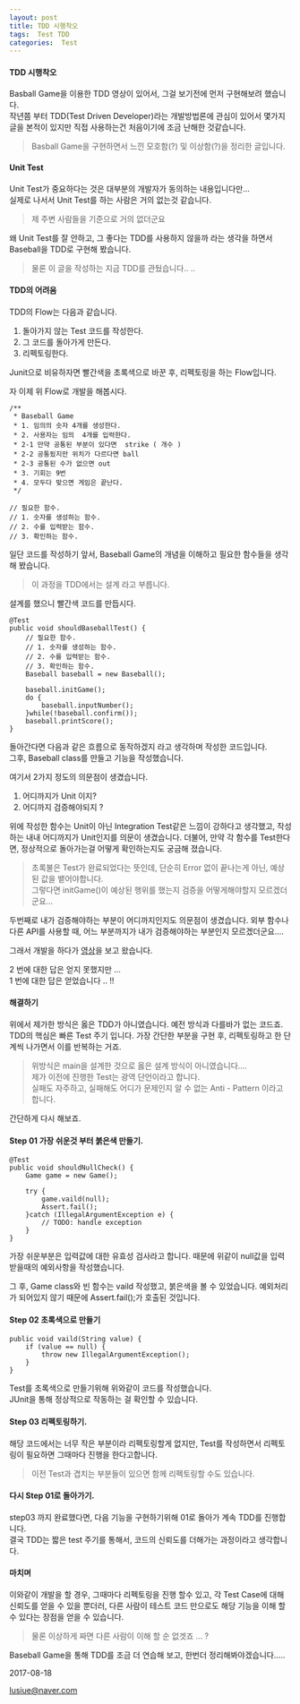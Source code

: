 ```yaml
---
layout: post
title: TDD 시행착오
tags:  Test TDD
categories:  Test
---       
```


#### TDD 시행착오       

Basball Game을 이용한 TDD 영상이 있어서, 그걸 보기전에 먼저 구현해보려 했습니다.    
작년쯤 부터 TDD(Test Driven Developer)라는 개발방법론에 관심이 있어서 몇가지 글을 본적이 있지만 직접 사용하는건 처음이기에 조금 난해한 것같습니다.    

> Basball Game을 구현하면서 느낀 모호함(?) 및 이상함(?)을 정리한 글입니다.     


#### Unit Test    

Unit Test가 중요하다는 것은 대부분의 개발자가 동의하는 내용입니다만...      
실제로 나서서 Unit Test를 하는 사람은 거의 없는것 같습니다.     

> 제 주변 사람들을 기준으로 거의 없더군요         

왜 Unit Test를 잘 안하고, 그 좋다는 TDD를 사용하지 않을까 라는 생각을 하면서 Baseball을 TDD로 구현해 봤습니다.     

> 물론 이 글을 작성하는 지금 TDD를 관뒀습니다.. ..     

#### TDD의 어려움       

TDD의 Flow는 다음과 같습니다.    

1. 돌아가지 않는 Test 코드를 작성한다.
2. 그 코드를 돌아가게 만든다.
3. 리펙토링한다.     

Junit으로 비유하자면 빨간색을 초록색으로 바꾼 후, 리펙토링을 하는 Flow입니다.    

자 이제 위 Flow로 개발을 해봅시다.    

	/**
	 * Baseball Game 
	 * 1. 임의의 숫자 4개를 생성한다.
	 * 2. 사용자는 임의  4개를 입력한다.
	 * 2-1 만약 공통된 부분이 있다면  strike ( 개수 )
	 * 2-2 공통됬지만 위치가 다르다면 ball 
	 * 2-3 공통된 수가 없으면 out 
	 * 3. 기회는 9번
	 * 4. 모두다 맞으면 게임은 끝난다.  
	 */    

	// 필요한 함수.
	// 1. 숫자를 생성하는 함수.
	// 2. 수를 입력받는 함수.
	// 3. 확인하는 함수. 

일단 코드를 작성하기 앞서, Baseball Game의 개념을 이해하고 필요한 함수들을 생각해 봤습니다.    
> 이 과정을 TDD에서는 설계 라고 부릅니다.   

설계를 했으니 빨간색 코드를 만듭시다.      

	@Test
	public void shouldBaseballTest() {
		// 필요한 함수.
		// 1. 숫자를 생성하는 함수.
		// 2. 수를 입력받는 함수.
		// 3. 확인하는 함수. 
		Baseball baseball = new Baseball();
		
		baseball.initGame();
		do {
			baseball.inputNumber();
		}while(!baseball.confirm());
		baseball.printScore();
	}    

돌아간다면 다음과 같은 흐름으로 동작하겠지 라고 생각하며 작성한 코드입니다.     
그후, Baseball class를 만들고 기능을 작성했습니다.     

여기서 2가지 정도의 의문점이 생겼습니다.      

1. 어디까지가 Unit 이지?     
2. 어디까지 검증해야되지 ? 


위에 작성한 함수는  Unit이 아닌 Integration Test같은 느낌이 강하다고 생각했고, 작성하는 내내 어디까지가 Unit인지를 의문이 생겼습니다. 더불어, 만약 각 함수를 Test한다면, 정상적으로 돌아가는걸 어떻게 확인하는지도 궁금해 졌습니다.      

> 초록불은 Test가 완료되었다는 뜻인데, 단순히 Error 없이 끝나는게 아닌, 예상된 값을 뱉어야합니다.        
> 그렇다면 initGame()이 예상된 행위를 했는지 검증을 어떻게해야할지 모르겠더 군요...    

두번째로 내가 검증해야하는 부분이 어디까지인지도 의문점이 생겼습니다. 외부 함수나 다른 API를 사용할 때, 어느 부분까지가 내가 검증해야하는 부분인지 모르겠더군요....     

그래서 개발을 하다가 [영상](https://www.youtube.com/watch?v=960hX13PDuk)을 보고 왔습니다.      

2 번에 대한 답은 얻지 못했지만 ...    
1 번에 대한 답은 얻었습니다 .. !!     

#### 해결하기       

위에서 제가한 방식은 옳은 TDD가 아니였습니다. 예전 방식과 다를바가 없는 코드죠.     
TDD의 핵심은 빠른 Test 주기 입니다. 가장 간단한 부분을 구현 후, 리펙토링하고 한 단계씩 나가면서 이를 반복하는 거죠.      

> 위방식은 main을 설계한 것으로 옳은 설계 방식이 아니였습니다....      
> 제가 이전에 진행한 Test는 광역 단언이라고 합니다.   
> 실패도 자주하고, 실패해도 어디가 문제인지 알 수 없는 Anti - Pattern 이라고 합니다.    

간단하게 다시 해보죠.      

#### Step 01 가장 쉬운것 부터 붉은색 만들기.        

	@Test
	public void shouldNullCheck() {
		Game game = new Game();
		
		try {
			game.vaild(null);
			Assert.fail();
		}catch (IllegalArgumentException e) {
			// TODO: handle exception
		}
	}     

가장 쉬운부분은 입력값에 대한 유효성 검사라고 합니다. 때문에 위같이 null값을 입력받을때의 예외사항을 작성했습니다.     

그 후, Game class와 빈 함수는 vaild 작성했고, 붉은색을 볼 수 있었습니다. 예외처리가 되어있지 않기 때문에  Assert.fail();가 호출된 것입니다.       
    
#### Step 02 초록색으로 만들기        

	public void vaild(String value) {
		if (value == null) {
			throw new IllegalArgumentException();
		}
	}   

Test를 초록색으로 만들기위해 위와같이 코드를 작성했습니다.      
JUnit을 통해 정상적으로 작동하는 걸 확인할 수 있습니다.   

#### Step 03 리펙토링하기.     

해당 코드에서는 너무 작은 부분이라 리펙토링할게 없지만, Test를 작성하면서 리펙토링이 필요하면 그때마다 진행을 한다고합니다.        

> 이전 Test과 겹치는 부분들이 있으면 함께 리펙토링할 수도 있습니다.    

#### 다시 Step 01로 돌아가기.     

step03 까지 완료했다면, 다음 기능을 구현하기위해 01로 돌아가 계속 TDD를 진행합니다.    
결국 TDD는 짧은 test 주기를 통해서, 코드의 신뢰도를 더해가는 과정이라고 생각합니다.

#### 마치며       

이와같이 개발을 할 경우, 그때마다 리펙토링을 진행 할수 있고, 각 Test Case에 대해 신뢰도를 얻을 수 있을 뿐더러, 다른 사람이 테스트 코드 만으로도 해당 기능을 이해 할 수 있다는 장점을 얻을 수 있습니다.    

> 물론 이상하게 짜면 다른 사람이 이해 할 순 없겟죠 ... ?    

Baseball Game을 통해 TDD를 조금 더 연습해 보고, 한번더 정리해봐야겠습니다.....      



2017-08-18            

       

lusiue@naver.com